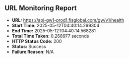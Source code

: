 ## URL Monitoring Report

- **URL:** https://api-gw1-prod1.fisglobal.com/gw/v1/health
- **Start Time:** 2025-05-12T04:40:14.299304
- **End Time:** 2025-05-12T04:40:14.568281
- **Total Time Taken:** 0.268977 seconds
- **HTTP Status Code:** 200
- **Status:** Success
- **Failure Reason:** N/A
